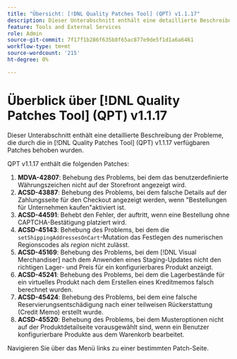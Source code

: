 ```yaml
---
title: "Übersicht: [!DNL Quality Patches Tool] (QPT) v1.1.17"
description: Dieser Unterabschnitt enthält eine detaillierte Beschreibung der Probleme, die durch die in [!DNL Quality Patches Tool]  (QPT) v1.1.17 verfügbaren Patches behoben wurden.
feature: Tools and External Services
role: Admin
source-git-commit: 7f17f1b286f635b8f65ac877e9de5f1d1a6a6461
workflow-type: tm+mt
source-wordcount: '215'
ht-degree: 0%

---
```


# Überblick über [!DNL Quality Patches Tool] (QPT) v1.1.17

Dieser Unterabschnitt enthält eine detaillierte Beschreibung der Probleme, die durch die in [!DNL Quality Patches Tool] (QPT) v1.1.17 verfügbaren Patches behoben wurden.

QPT v1.1.17 enthält die folgenden Patches:

1. **MDVA-42807**: Behebung des Problems, bei dem das benutzerdefinierte Währungszeichen nicht auf der Storefront angezeigt wird.
1. **ACSD-43887**: Behebung des Problems, bei dem falsche Details auf der Zahlungsseite für den Checkout angezeigt werden, wenn &quot;Bestellungen für Unternehmen kaufen&quot;aktiviert ist.
1. **ACSD-44591**: Behebt den Fehler, der auftritt, wenn eine Bestellung ohne CAPTCHA-Bestätigung platziert wird.
1. **ACSD-45143**: Behebung des Problems, bei dem die `setShippingAddressesOnCart`-Mutation das Festlegen des numerischen Regionscodes als *region* nicht zulässt.
1. **ACSD-45169**: Behebung des Problems, bei dem [!DNL Visual Merchandiser] nach dem Anwenden eines Staging-Updates nicht den richtigen Lager- und Preis für ein konfigurierbares Produkt anzeigt.
1. **ACSD-45241**: Behebung des Problems, bei dem die Lagerbestände für ein virtuelles Produkt nach dem Erstellen eines Kreditmemos falsch berechnet wurden.
1. **ACSD-45424**: Behebung des Problems, bei dem eine falsche Reservierungsentschädigung nach einer teilweisen Rückerstattung (Credit Memo) erstellt wurde.
1. **ACSD-45520**: Behebung des Problems, bei dem Musteroptionen nicht auf der Produktdetailseite vorausgewählt sind, wenn ein Benutzer konfigurierbare Produkte aus dem Warenkorb bearbeitet.

Navigieren Sie über das Menü links zu einer bestimmten Patch-Seite.
